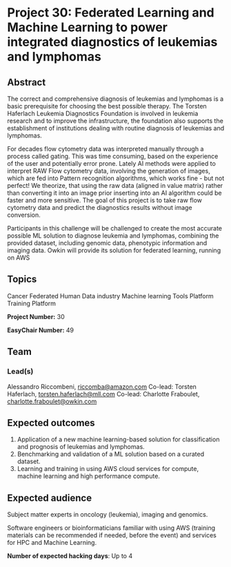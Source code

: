 # Project 30: Federated Learning and Machine Learning to power integrated diagnostics of leukemias and lymphomas

## Abstract

The correct and comprehensive diagnosis of leukemias and lymphomas is a basic prerequisite for choosing the best possible therapy. The Torsten Haferlach Leukemia Diagnostics Foundation is involved in leukemia research and to improve the infrastructure, the foundation also supports the establishment of institutions dealing with routine diagnosis of leukemias and lymphomas.

For decades flow cytometry data was interpreted manually through a process called gating. This was time consuming, based on the experience of the user and potentially error prone. Lately AI methods were applied to interpret RAW Flow cytometry data, involving the generation of images, which are fed into Pattern recognition algorithms, which works fine - but not perfect! We theorize, that using the raw data (aligned in value matrix) rather than converting it into an image prior inserting into an AI algorithm could be faster and more sensitive.
The goal of this project is to take raw flow cytometry data and predict the diagnostics results without image conversion.

Participants in this challenge will be challenged to create the most accurate possible ML solution to diagnose leukemia and lymphomas, combining the provided dataset, including genomic data, phenotypic information and imaging data.
Owkin will provide its solution for federated learning, running on AWS

## Topics

Cancer
Federated Human Data
industry
Machine learning
Tools Platform
Training Platform

**Project Number:** 30



**EasyChair Number:** 49

## Team

### Lead(s)

Alessandro Riccombeni, riccomba@amazon.com
Co-lead: Torsten Haferlach, torsten.haferlach@mll.com
Co-lead: Charlotte Fraboulet, charlotte.fraboulet@owkin.com

## Expected outcomes

1) Application of a new machine learning-based solution for classification and prognosis of leukemias and lymphomas.
2) Benchmarking and validation of a ML solution based on a curated dataset.
3) Learning and training in using AWS cloud services for compute, machine learning and high performance compute.

## Expected audience

Subject matter experts in oncology (leukemia), imaging and genomics.

Software engineers or bioinformaticians familiar with using AWS (training materials can be recommended if needed, before the event) and services for HPC and Machine Learning.

**Number of expected hacking days**: Up to 4

